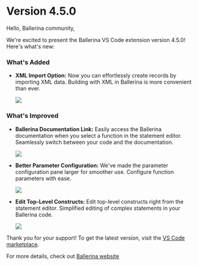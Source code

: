 # Version 4.5.0

Hello, Ballerina community,

We're excited to present the Ballerina VS Code extension version 4.5.0! Here's what's new:

### What's Added

- **XML Import Option:** Now you can effortlessly create records by importing XML data. Building with XML in Ballerina is more convenient than ever.

    <img src="/learn/images/vs-code-extension/release-notes/v-4.5.0/xml-import.gif" class="cInlineImage-full"/>

### What's Improved

- **Ballerina Documentation Link:** Easily access the Ballerina documentation when you select a function in the statement editor. Seamlessly switch between your code and the documentation.

    <img src="/learn/images/vs-code-extension/release-notes/v-4.5.0/doc-link.gif" class="cInlineImage-full"/>

- **Better Parameter Configuration:** We've made the parameter configuration pane larger for smoother use. Configure function parameters with ease.

    <img src="/learn/images/vs-code-extension/release-notes/v-4.5.0/param-panel.gif" class="cInlineImage-full"/>

- **Edit Top-Level Constructs:** Edit top-level constructs right from the statement editor. Simplified editing of complex statements in your Ballerina code.

    <img src="/learn/images/vs-code-extension/release-notes/v-4.5.0/top-level-constructs.gif" class="cInlineImage-full"/>


Thank you for your support! To get the latest version, visit the [VS Code marketplace](https://marketplace.visualstudio.com/items?itemName=WSO2.ballerina).

For more details, check out [Ballerina website](https://ballerina.io) 
